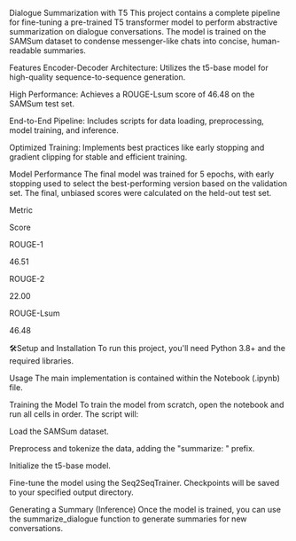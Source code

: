 Dialogue Summarization with T5
This project contains a complete pipeline for fine-tuning a pre-trained T5 transformer model to perform abstractive summarization on dialogue conversations. The model is trained on the SAMSum dataset to condense messenger-like chats into concise, human-readable summaries.

Features
Encoder-Decoder Architecture: Utilizes the t5-base model for high-quality sequence-to-sequence generation.

High Performance: Achieves a ROUGE-Lsum score of 46.48 on the SAMSum test set.

End-to-End Pipeline: Includes scripts for data loading, preprocessing, model training, and inference.

Optimized Training: Implements best practices like early stopping and gradient clipping for stable and efficient training.

Model Performance
The final model was trained for 5 epochs, with early stopping used to select the best-performing version based on the validation set. The final, unbiased scores were calculated on the held-out test set.

Metric

Score

ROUGE-1

46.51

ROUGE-2

22.00

ROUGE-Lsum

46.48

🛠Setup and Installation
To run this project, you'll need Python 3.8+ and the required libraries.

Usage
The main implementation is contained within the Notebook (.ipynb) file.

Training the Model
To train the model from scratch, open the notebook and run all cells in order. The script will:

Load the SAMSum dataset.

Preprocess and tokenize the data, adding the "summarize: " prefix.

Initialize the t5-base model.

Fine-tune the model using the Seq2SeqTrainer. Checkpoints will be saved to your specified output directory.

Generating a Summary (Inference)
Once the model is trained, you can use the summarize_dialogue function to generate summaries for new conversations.
